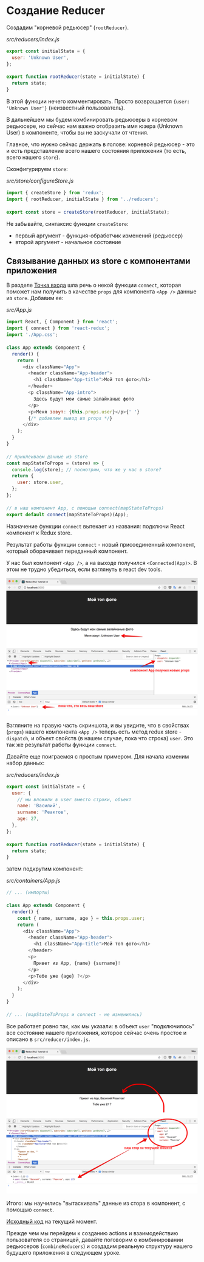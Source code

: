 # Создание Reducer

Создадим "корневой редьюсер" (`rootReducer`).

_src/reducers/index.js_

```js
export const initialState = {
  user: 'Unknown User',
};

export function rootReducer(state = initialState) {
  return state;
}
```

В этой функции нечего комментировать. Просто возвращается `{user: 'Unknown User'}` (неизвестный пользователь).

В дальнейшем мы будем комбинировать редьюсеры в корневом редьюсере, но сейчас нам важно отобразить имя юзера (Unknown User) в компоненте, чтобы вы не заскучали от чтения.

Главное, что нужно сейчас держать в голове: корневой редьюсер - это и есть представление всего нашего состояния приложения (то есть, всего нашего `store`).

Сконфигурируем `store`:

_src/store/configureStore.js_

```js
import { createStore } from 'redux';
import { rootReducer, initialState } from '../reducers';

export const store = createStore(rootReducer, initialState);
```

Не забывайте, синтаксис функции `createStore`:

- первый аргумент - функция-обработчик изменений (редьюсер)
- второй аргумент - начальное состояние

## Связывание данных из store с компонентами приложения

В разделе [Точка входа](tochka-vhoda.md) шла речь о некой функции `connect`, которая поможет нам получить в качестве `props` для компонента `<App />` данные из `store`. Добавим ее:

_src/App.js_

```js
import React, { Component } from 'react';
import { connect } from 'react-redux';
import './App.css';

class App extends Component {
  render() {
    return (
      <div className="App">
        <header className="App-header">
          <h1 className="App-title">Мой топ фото</h1>
        </header>
        <p className="App-intro">
          Здесь будут мои самые залайканые фото
        </p>
        <p>Меня зовут: {this.props.user}</p>{' '}
        {/* добавлен вывод из props */}
      </div>
    );
  }
}

// приклеиваем данные из store
const mapStateToProps = (store) => {
  console.log(store); // посмотрим, что же у нас в store?
  return {
    user: store.user,
  };
};

// в наш компонент App, с помощью connect(mapStateToProps)
export default connect(mapStateToProps)(App);
```

Назначение функции `connect` вытекает из названия: подключи React компонент к Redux store.

Результат работы функции `connect` - новый присоединенный компонент, который оборачивает переданный компонент.

У нас был компонент `<App />`, а на выходе получился `<Connected(App)>`. В этом не трудно убедиться, если взглянуть в react dev tools.

![Приложение с неизвестным пользователем](app-with-unknown-user.jpg)

Взгляните на правую часть скриншота, и вы увидите, что в свойствах (`props`) нашего компонента `<App />` теперь есть метод redux store - `dispatch`, и объект свойств (в нашем случае, пока что строка) `user`. Это так же результат работы функции `connect`.

Давайте еще поиграемся с простым примером. Для начала изменим набор данных:

_src/reducers/index.js_

```js
export const initialState = {
  user: {
    // мы вложили в user вместо строки, объект
    name: 'Василий',
    surname: 'Реактов',
    age: 27,
  },
};

export function rootReducer(state = initialState) {
  return state;
}
```

затем подкрутим компонент:

_src/containers/App.js_

```js
// ... (импорты)

class App extends Component {
  render() {
    const { name, surname, age } = this.props.user;
    return (
      <div className="App">
        <header className="App-header">
          <h1 className="App-title">Мой топ фото</h1>
        </header>
        <p>
          Привет из App, {name} {surname}!
        </p>
        <p>Тебе уже {age} ?</p>
      </div>
    );
  }
}

// ... (mapStateToProps и connect - не изменились)
```

Все работает ровно так, как мы указали: в объект `user` "подключилось" все состояние нашего приложения, которое сейчас очень простое и описано в `src/reducer/index.js`.

![Приложение с пользователем](hello-vasily-reactov.jpg)

Итого: мы научились "вытаскивать" данные из стора в компонент, с помощью `connect`.

[Исходный код](https://github.com/maxfarseer/redux-course-ru-v2/tree/chp4-reducers-and-connect) на текущий момент.

Прежде чем мы перейдем к созданию actions и взаимодействию пользователя со страницей, давайте поговорим о комбинировании редьюсеров (`combineReducers`) и создадим реальную структуру нашего будущего приложения в следующем уроке.
